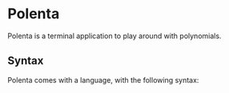 # Polenta

Polenta is a terminal application to play around with polynomials. 

## Syntax

Polenta comes with a language, with the following syntax:

```lua

```
